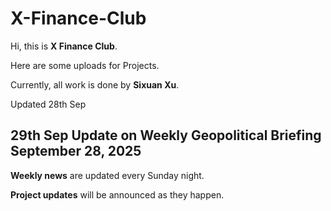 # X-Finance-Club

Hi, this is **X Finance Club**.

Here are some uploads for Projects.

Currently, all work is done by **Sixuan Xu**.

Updated 28th Sep


29th Sep
Update on
Weekly Geopolitical Briefing September 28, 2025
---

**Weekly news** are updated every Sunday night.

**Project updates** will be announced as they happen.
